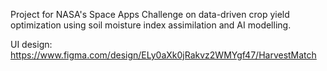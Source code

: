 Project for NASA's Space Apps Challenge on data-driven crop yield optimization using soil moisture index assimilation and AI modelling.

UI design: https://www.figma.com/design/ELy0aXk0jRakvz2WMYgf47/HarvestMatch
